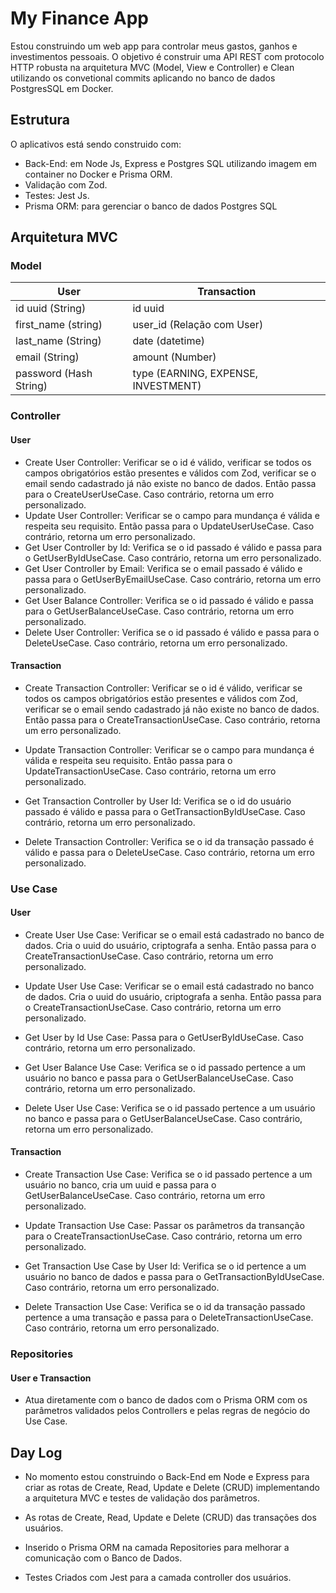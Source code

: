 # My Finance App

Estou construindo um web app para controlar meus gastos, ganhos e investimentos pessoais. O objetivo é construir uma API REST com protocolo HTTP robusta na arquitetura MVC (Model, View e Controller) e Clean utilizando 
os convetional commits aplicando no banco de dados PostgresSQL em Docker.

## Estrutura

O aplicativos está sendo construido com:

- Back-End: em Node Js, Express e Postgres SQL utilizando imagem em container no Docker e Prisma ORM.
- Validação com Zod.
- Testes: Jest Js.
- Prisma ORM: para gerenciar o banco de dados Postgres SQL

## Arquitetura MVC
### Model

| User  | Transaction|
| ------------- | ------------- |
| id uuid  (String)    | id uuid |
| first_name (string)  | user_id (Relação com User)  |
| last_name (String)    | date (datetime)  |
| email  (String)      | amount (Number) |
| password (Hash String)    | type (EARNING, EXPENSE, INVESTMENT)   |

### Controller
#### User
- Create User Controller: Verificar se o id é válido, verificar se todos os campos obrigatórios estão presentes e válidos com Zod, verificar se o email sendo cadastrado já não existe no banco de dados. Então passa para o CreateUserUseCase. Caso contrário, retorna um erro personalizado.
- Update User Controller: Verificar se o campo para mundança é válida e respeita seu requisito. Então passa para o UpdateUserUseCase. Caso contrário, retorna um erro personalizado.
- Get User Controller by Id: Verifica se o id passado é válido e passa para o GetUserByIdUseCase. Caso contrário, retorna um erro personalizado.
- Get User Controller by Email: Verifica se o email passado é válido e passa para o GetUserByEmailUseCase. Caso contrário, retorna um erro personalizado.
- Get User Balance Controller: Verifica se o id passado é válido e passa para o GetUserBalanceUseCase. Caso contrário, retorna um erro personalizado.
- Delete User Controller: Verifica se o id passado é válido e passa para o DeleteUseCase. Caso contrário, retorna um erro personalizado.
  
#### Transaction
- Create Transaction Controller: Verificar se o id é válido, verificar se todos os campos obrigatórios estão presentes e válidos com Zod, verificar se o email sendo cadastrado já não existe no banco de dados. Então passa para o CreateTransactionUseCase. Caso contrário, retorna um erro personalizado.
- Update Transaction Controller: Verificar se o campo para mundança é válida e respeita seu requisito. Então passa para o UpdateTransactionUseCase. Caso contrário, retorna um erro personalizado.

- Get Transaction Controller by User Id: Verifica se o id do usuário passado é válido e passa para o GetTransactionByIdUseCase. Caso contrário, retorna um erro personalizado.

- Delete Transaction Controller: Verifica se o id da transação passado é válido e passa para o DeleteUseCase. Caso contrário, retorna um erro personalizado.

### Use Case
#### User
- Create User Use Case: Verificar se o email está cadastrado no banco de dados. Cria o uuid do usuário, criptografa a senha. Então passa para o CreateTransactionUseCase. Caso contrário, retorna um erro personalizado.
- Update User Use Case:  Verificar se o email está cadastrado no banco de dados. Cria o uuid do usuário, criptografa a senha. Então passa para o CreateTransactionUseCase. Caso contrário, retorna um erro personalizado.
- Get User by Id Use Case: Passa para o GetUserByIdUseCase. Caso contrário, retorna um erro personalizado.

- Get User Balance Use Case: Verifica se o id passado pertence a um usuário no banco e passa para o GetUserBalanceUseCase. Caso contrário, retorna um erro personalizado.

- Delete User Use Case: Verifica se o id passado pertence a um usuário no banco e passa para o GetUserBalanceUseCase. Caso contrário, retorna um erro personalizado.
  
#### Transaction
- Create Transaction Use Case: Verifica se o id passado pertence a um usuário no banco, cria um uuid e passa para o GetUserBalanceUseCase. Caso contrário, retorna um erro personalizado.

- Update Transaction Use Case: Passar os parâmetros da transanção para o CreateTransactionUseCase. Caso contrário, retorna um erro personalizado.

- Get Transaction Use Case by User Id: Verifica se o id pertence a um usuário no banco de dados e passa para o GetTransactionByIdUseCase. Caso contrário, retorna um erro personalizado.

- Delete Transaction Use Case: Verifica se o id da transação passado pertence a uma transação e passa para o DeleteTransactionUseCase. Caso contrário, retorna um erro personalizado.

### Repositories
#### User e Transaction
- Atua diretamente com o banco de dados com o Prisma ORM com os parâmetros validados pelos Controllers e pelas regras de negócio do Use Case.

## Day Log

- No momento estou construindo o Back-End em Node e Express para criar as rotas de Create, Read, Update e Delete (CRUD) implementando a arquitetura MVC e testes de validação dos parâmetros.

- As rotas de Create, Read, Update e Delete (CRUD) das transações dos usuários.

- Inserido o Prisma ORM na camada Repositories para melhorar a comunicação com o Banco de Dados.

- Testes Criados com Jest para a camada controller dos usuários.

